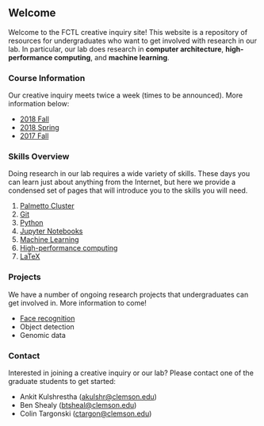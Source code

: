 ## Welcome

Welcome to the FCTL creative inquiry site! This website is a repository of resources for undergraduates who want to get involved with research in our lab. In particular, our lab does research in __computer architecture__, __high-performance computing__, and __machine learning__.

### Course Information

Our creative inquiry meets twice a week (times to be announced). More information below:

- [2018 Fall](course-info/2018-fall.md)
- [2018 Spring](course-info/2018-spring.md)
- [2017 Fall](course-info/2017-fall.md)

### Skills Overview

Doing research in our lab requires a wide variety of skills. These days you can learn just about anything from the Internet, but here we provide a condensed set of pages that will introduce you to the skills you will need.

1. [Palmetto Cluster](skills/palmetto-cluster.md)
2. [Git](skills/git.md)
3. [Python](skills/python.md)
4. [Jupyter Notebooks](skills/jupyter-notebooks.md)
5. [Machine Learning](skills/machine-learning.md)
6. [High-performance computing](skills/hpc.md)
7. [LaTeX](skills/latex.md)

### Projects

We have a number of ongoing research projects that undergraduates can get involved in. More information to come!

- [Face recognition](face-recognition/)
- Object detection
- Genomic data

### Contact

Interested in joining a creative inquiry or our lab? Please contact one of the graduate students to get started:
- Ankit Kulshrestha (akulshr@clemson.edu)
- Ben Shealy (btsheal@clemson.edu)
- Colin Targonski (ctargon@clemson.edu)
